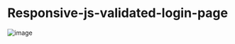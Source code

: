 # Responsive-js-validated-login-page
![image](https://user-images.githubusercontent.com/65972204/116138137-0fa99300-a6f2-11eb-9e33-ebb65270d0b7.png)

